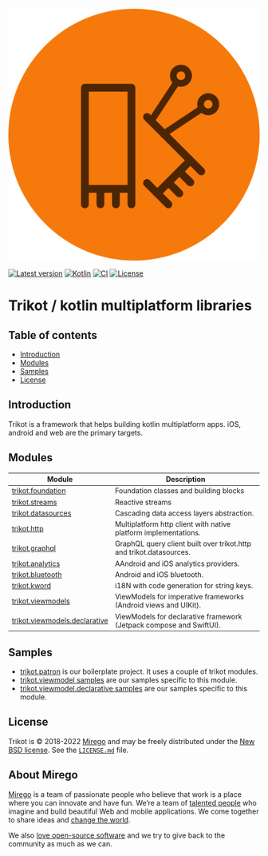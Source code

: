 ![trikot](trikot.svg)

[![Latest version](https://img.shields.io/github/tag/mirego/trikot.svg?label=Latest%20version)](https://github.com/mirego/trikot/tags)
[![Kotlin](https://img.shields.io/badge/kotlin-1.6.10-blue.svg?logo=kotlin)](http://kotlinlang.org)
[![CI](https://github.com/mirego/trikot/actions/workflows/ci.yml/badge.svg)](https://github.com/mirego/trikot/actions/workflows/ci.yml)
[![License](https://img.shields.io/badge/License-BSD_3--Clause-blue.svg)](https://opensource.org/licenses/BSD-3-Clause)

# Trikot / kotlin multiplatform libraries

## Table of contents

- [Introduction](#introduction)
- [Modules](#modules)
- [Samples](#samples)
- [License](#license)

## Introduction

Trikot is a framework that helps building kotlin multiplatform apps. iOS, android and web are the primary targets.

## Modules

| Module                                                           | Description                                                         |
| ---------------------------------------------------------------- | ------------------------------------------------------------------- |
| [trikot.foundation](./trikot-foundation)                         | Foundation classes and building blocks                              |
| [trikot.streams](./trikot-streams)                               | Reactive streams                                                    |
| [trikot.datasources](./trikot-datasources)                       | Cascading data access layers abstraction.                           |
| [trikot.http](./trikot-http)                                     | Multiplatform http client with native platform implementations.     |
| [trikot.graphql](./trikot-graphql)                               | GraphQL query client built over trikot.http and trikot.datasources. |
| [trikot.analytics](./trikot-analytics)                           | AAndroid and iOS analytics providers.                               |
| [trikot.bluetooth](./trikot-bluetooth)                           | Android and iOS bluetooth.                                          |
| [trikot.kword](./trikot-kword)                                   | i18N with code generation for string keys.                          |
| [trikot.viewmodels](./trikot-viewmodels)                         | ViewModels for imperative frameworks (Android views and UIKit).     |
| [trikot.viewmodels.declarative](./trikot-viewmodels-declarative) | ViewModels for declarative framework (Jetpack compose and SwiftUI). |

## Samples

- [trikot.patron](https://github.com/mirego/trikot.patron) is our boilerplate project. It uses a couple of trikot modules.
- [trikot.viewmodel samples](./trikot-viewmodels/sample) are our samples specific to this module.
- [trikot.viewmodel.declarative samples](./trikot-viewmodels-declarative/sample) are our samples specific to this module.

## License

Trikot is © 2018-2022 [Mirego](https://www.mirego.com) and may be freely distributed under the [New BSD license](http://opensource.org/licenses/BSD-3-Clause). See the [`LICENSE.md`](LICENSE.md) file.

## About Mirego

[Mirego](https://www.mirego.com) is a team of passionate people who believe that work is a place where you can innovate and have fun. We’re a team of [talented people](https://life.mirego.com) who imagine and build beautiful Web and mobile applications. We come together to share ideas and [change the world](http://www.mirego.org).

We also [love open-source software](https://open.mirego.com) and we try to give back to the community as much as we can.
